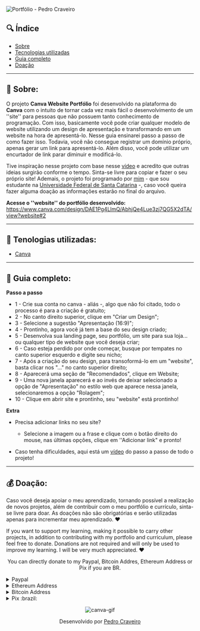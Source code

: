 
![Portfólio - Pedro Craveiro](https://user-images.githubusercontent.com/79882049/149388564-0027a4c7-d05c-4472-afff-7e50b5b2981d.png)

## 🔍 Índice
- [Sobre](#-sobre)
- [Tecnologias utilizadas](#-tecnologias-utilizadas)
- [Guia completo](#-guia-completo)
- [Doação](#-doação)

---

## 📑 Sobre:

O projeto **Canva Website Portfólio** foi desenvolvido na plataforma do **Canva** com o intuito de tornar cada vez mais fácil o desenvolvimento de um ''site'' para pessoas que não possuem tanto conhecimento de programação. Com isso, basicamente você pode criar qualquer modelo de website utilizando um design de apresentação e transformando em um website na hora de apresentá-lo. Nesse guia ensinarei passo a passo de como fazer isso. Todavia, você não consegue registrar um domínio próprio, apenas gerar um link para apresentá-lo. Além disso, você pode utilizar um encurtador de link parar diminuir e modificá-lo. 

Tive inspiração nesse projeto com base nesse [vídeo](https://vm.tiktok.com/ZML1sWtY6/) e acredito que outras ideias surgirão conforme o tempo. Sinta-se livre para copiar e fazer o seu próprio site! Ademais, o projeto foi programado por [mim](https://www.linkedin.com/in/pecraveiro) - que sou estudante na [Universidade Federal de Santa Catarina](https://ufsc.br/) -, caso você queira fazer alguma doação as informações estarão no final do arquivo. 

**Acesse o ''website'' do portfólio desenvolvido:** https://www.canva.com/design/DAE1Pg4LlmQ/AbhjQe4Lue3zj7QG5X2dTA/view?website#2

---


## 📑 Tenologias utilizadas:

- [Canva](canva.com/pt_br/)

---

## 📑 Guia completo:

**Passo a passo**
  - 1 - Crie sua conta no canva - aliás -, algo que não foi citado, todo o processo é para a criação é gratuito;
  - 2 - No canto direito superior, clique em "Criar um Design";
  - 3 - Selecione a sugestão "Apresentação (16:9)";
  - 4 - Prontinho, agora você já tem a base do seu design criado;
  - 5 - Desenvolva sua landing page, seu portfólio, um site para sua loja... ou qualquer tipo de website que você deseja criar;
  - 6 - Caso esteja perdido por onde começar, busque por tempates no canto superior esquerdo e digite seu nicho;
  - 7 - Após a criação do seu design, para transoformá-lo em um "website", basta clicar nos "..." no canto superior direito;
  - 8 - Aparecerá uma seção de "Recomendados", clique em Website;
  - 9 - Uma nova janela aparecerá e ao invés de deixar selecionado a opção de "Apresentação" no estilo web que aparece nessa janela, selecionaremos a opção "Rolagem";
  - 10 - Clique em abrir site e prontinho, seu "website" está prontinho!


**Extra**

- Precisa adicionar links no seu site?
  - Selecione a imagem ou a frase e clique com o botão direito do mouse, nas últimas opções, clique em ''Adicionar link" e pronto!

- Caso tenha dificuldades, aqui está um [vídeo]() do passo a passo de todo o projeto!

---

## 💰 Doação:

Caso você deseja apoiar o meu aprendizado, tornando possível a realização de novos projetos, além de contribuir com o meu portfólio e currículo, sinta-se livre para doar. As doações não são obrigatórias e serão utilizadas apenas para incrementar meu aprendizado. ❤️ 

If you want to support my learning, making it possible to carry other projects, in addition to contributing with my portfolio and curriculum, please feel free to donate. Donations are not required and will only be used to improve my learning. I will be very much appreciated. ❤️ 

<p align="center">You can directly donate to my Paypal, Bitcoin Addres, Ethereum Address or Pix if you are BR.</p>

<details>
  <summary>Paypal</summary>
    
  ```
  https://www.paypal.com/donate/?hosted_button_id=GU7G48HXEEXXE
  ```
</details>

<details>
  <summary>Ethereum Address</summary>
    
  ```
  0x76E8b1257BedD02bC38E476F296123fCecEA83E4
  ```
</details>

<details>
  <summary>Bitcoin Address</summary>
    
  ```
  14jRUvJEEQsdg9TSQ7gH5FJJGjt3aBc3yh
  ```
</details>

<details>
  <summary>Pix :brazil:</summary>
    
  ```
  da938ec7-d485-418b-8dcc-8a2fc11f9531
  ```
</details>

<div align="center"> 

![canva-gif](https://user-images.githubusercontent.com/79882049/149388976-cfe74f30-0f55-4625-9bd1-1bd04fdff9f1.gif)

 
</div>

<p align="center">Desenvolvido por <a href ="https://www.linkedin.com/in/pecraveiro/">Pedro Craveiro</a></p>
